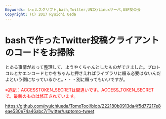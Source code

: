 ```yaml
---
Keywords: シェルスクリプト,bash,Twitter,UNIX/Linuxサーバ,USP友の会
Copyright: (C) 2017 Ryuichi Ueda
---
```


# bashで作ったTwitter投稿クライアントのコードをお掃除
とある事情があって整理して、ようやくちゃんとしたものができました。プロトコルとかエンコードとかをちゃんと押さえればライブラリに頼る必要はないんだよという例になっているかと。・・・別に頼ってもいいですが。

<span style="color: #ff0000;">※追記：ACCESSTOKEN_SECRETは間違いです。ACCESS_TOKEN_SECRET で。最新のものは修正されています。</span>

<a href="https://github.com/ryuichiueda/TomoTool/blob/222180b0913da4f5d77217e8eae530e74a46abc7/Twitter/usptomo-tweet">https://github.com/ryuichiueda/TomoTool/blob/222180b0913da4f5d77217e8eae530e74a46abc7/Twitter/usptomo-tweet</a>
